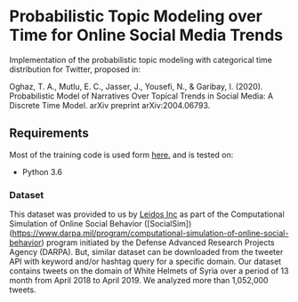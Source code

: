 # Probabilistic Topic Modeling over Time for Online Social Media Trends

Implementation of the probabilistic topic modeling with categorical time distribution for Twitter, proposed in:

Oghaz, T. A., Mutlu, E. C., Jasser, J., Yousefi, N., & Garibay, I. (2020). Probabilistic Model of Narratives Over Topical Trends in Social Media: A Discrete Time Model. arXiv preprint arXiv:2004.06793.

## Requirements

Most of the training code is used form [here.](https://github.com/ahmaurya/topics_over_time) and is tested on:
- Python 3.6

### Dataset
This dataset was provided to us by [Leidos Inc](https://www.leidos.com/) as part of the Computational Simulation of Online Social Behavior ([SocialSim])(https://www.darpa.mil/program/computational-simulation-of-online-social-behavior) program initiated by the Defense Advanced Research Projects Agency (DARPA). But, similar dataset can be downloaded from the tweeter API with keyword and/or hashtag query for a specific domain. Our dataset contains tweets on the domain of White Helmets of Syria over a period of 13 month from April 2018 to April 2019. We analyzed more than 1,052,000 tweets. 
